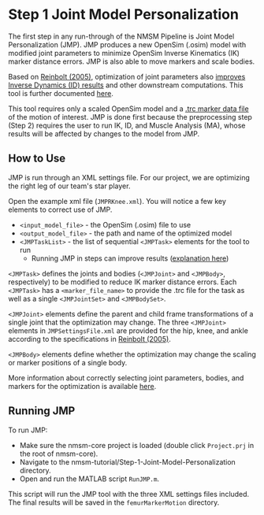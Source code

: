 # Step 1 Joint Model Personalization

The first step in any run-through of the NMSM Pipeline is Joint Model Personalization (JMP). JMP produces a new OpenSim (.osim) model with modified joint parameters to minimize OpenSim Inverse Kinematics (IK) marker distance errors. JMP is also able to move markers and scale bodies.

Based on [Reinbolt (2005)](http://rcnl.rice.edu/PDFs/jb2005b.pdf), optimization of joint parameters also [improves Inverse Dynamics (ID) results](http://rcnl.rice.edu/PDFs/tbme2007b.pdf) and other downstream computations. This tool is further documented [here](https://nmsm.rice.edu/model-personalization/joint-model-personalization/).

This tool requires only a scaled OpenSim model and a [.trc marker data file](https://simtk-confluence.stanford.edu:8443/display/OpenSim/Marker+%28.trc%29+Files) of the motion of interest. JMP is done first because the preprocessing step (Step 2) requires the user to run IK, ID, and Muscle Analysis (MA), whose results will be affected by changes to the model from JMP.

## How to Use

JMP is run through an XML settings file. For our project, we are optimizing the right leg of our team's star player.

Open the example xml file (`JMPRKnee.xml`). You will notice a few key elements to correct use of JMP.

- `<input_model_file>` - the OpenSim (.osim) file to use
- `<output_model_file>` - the path and name of the optimized model
- `<JMPTaskList>` - the list of sequential `<JMPTask>` elements for the tool to run
    - Running JMP in steps can improve results ([explanation here](https://nmsm.rice.edu/model-personalization/joint-model-personalization/how-jmp-works/#jmp-tasks))

`<JMPTask>` defines the joints and bodies (`<JMPJoint>` and `<JMPBody>`, respectively) to be modified to reduce IK marker distance errors. Each `<JMPTask>` has a `<marker_file_name>` to provide the .trc file for the task as well as a single `<JMPJointSet>` and `<JMPBodySet>`.

`<JMPJoint>` elements define the parent and child frame transformations of a single joint that the optimization may change. The three `<JMPJoint>` elements in `JMPSettingsFile.xml` are provided for the hip, knee, and ankle according to the specifications in [Reinbolt (2005)](http://rcnl.rice.edu/PDFs/jb2005b.pdf).

`<JMPBody>` elements define whether the optimization may change the scaling or marker positions of a single body. 

More information about correctly selecting joint parameters, bodies, and markers for the optimization is available [here](https://nmsm.rice.edu/model-personalization/joint-model-personalization/selecting-joint-parameters).

## Running JMP

To run JMP:

- Make sure the nmsm-core project is loaded (double click `Project.prj` in the root of nmsm-core).
- Navigate to the nmsm-tutorial/Step-1-Joint-Model-Personalization directory.
- Open and run the MATLAB script `RunJMP.m`.

This script will run the JMP tool with the three XML settings files included. The final results will be saved in the `femurMarkerMotion` directory.
